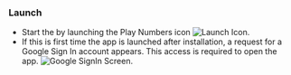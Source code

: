 ### Launch
   * Start the by launching the Play Numbers icon ![Launch Icon](res/drawable/launch.png).
   * If this is first time the app is launched after installation, a request for a Google Sign In account appears.
     This access is required to open the app. ![Google SignIn Screen](signInScreen.png).
      
